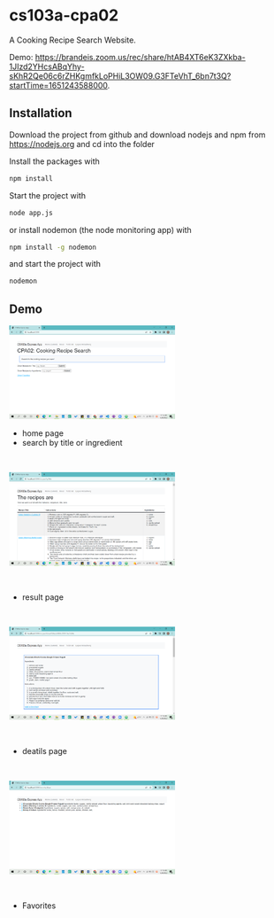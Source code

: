 # cs103a-cpa02

A Cooking Recipe Search Website.

Demo: https://brandeis.zoom.us/rec/share/htAB4XT6eK3ZXkba-1JIzd2YHcsABqYhy-sKhR2Qe06c6rZHKgmfkLoPHiL3OW09.G3FTeVhT_6bn7t3Q?startTime=1651243588000.

## Installation

Download the project from github and download nodejs and npm from https://nodejs.org
and cd into the folder

Install the packages with
``` bash
npm install
```
Start the project with
``` bash
node app.js
```
or install nodemon (the node monitoring app) with
``` bash
npm install -g nodemon
```
and start the project with
``` bash
nodemon
```

## Demo

<kbd><img src="https://github.com/Alicia-Sheng/cs103a-cpa02/blob/4322e2aad1b81d7d78bbd795dccd2fdec21b8837/public/screenshots/s1.png" width=300></kbd>

  * home page
  * search by title or ingredient

<br />

<kbd><img src="https://github.com/Alicia-Sheng/cs103a-cpa02/blob/4322e2aad1b81d7d78bbd795dccd2fdec21b8837/public/screenshots/s2.png" width=300></kbd>

<br />

  * result page

<br />

<kbd><img src="https://github.com/Alicia-Sheng/cs103a-cpa02/blob/4322e2aad1b81d7d78bbd795dccd2fdec21b8837/public/screenshots/s3.png" width=300></kbd>

<br />

  * deatils page

<br />

<kbd><img src="https://github.com/Alicia-Sheng/cs103a-cpa02/blob/4322e2aad1b81d7d78bbd795dccd2fdec21b8837/public/screenshots/s4.png" width=300></kbd>

<br />

  * Favorites

<br />
